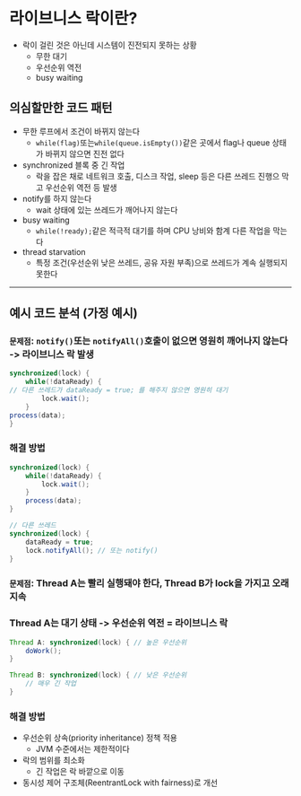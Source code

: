 # 라이브니스 락이란?
+ 락이 걸린 것은 아닌데 시스템이 진전되지 못하는 상황
  + 무한 대기
  + 우선순위 역전
  + busy waiting

## 의심할만한 코드 패턴
+ 무한 루프에서 조건이 바뀌지 않는다
  + `while(flag)`또는`while(queue.isEmpty())`같은 곳에서 flag나 queue 상태가 바뀌지 않으면 진전 없다
+ synchronized 블록 중 긴 작업
  + 락을 잡은 채로 네트워크 호출, 디스크 작업, sleep 등은 다른 쓰레드 진행으 막고 우선순위 역전 등 발생
+ notify를 하지 않는다
  + wait 상태에 있는 쓰레드가 깨어나지 않는다
+ busy waiting
  + `while(!ready);`같은 적극적 대기를 하며 CPU 낭비와 함계 다른 작업을 막는다
+ thread starvation
  + 특정 조건(우선순위 낮은 쓰레드, 공유 자원 부족)으로 쓰레드가 계속 실행되지 못한다

---

## 예시 코드 분석 (가정 예시)
### `문제점`: `notify()`또는 `notifyAll()`호출이 없으면 영원히 깨어나지 않는다 -> **라이브니스 락** 발생
```java
synchronized(lock) {
    while(!dataReady) {
// 다른 쓰레드가 dataReady = true; 를 해주지 않으면 영원히 대기
        lock.wait();
    }
process(data);
}
```
### 해결 방법
```java
synchronized(lock) {
    while(!dataReady) {
        lock.wait();
    }
    process(data);
}

// 다른 쓰레드
synchronized(lock) {
    dataReady = true;
    lock.notifyAll(); // 또는 notify()
}
```

### `문제점`: Thread A는 빨리 실행돼야 한다, Thread B가 lock을 가지고 오래 지속
### Thread A는 대기 상태 -> 우선순위 역전 = 라이브니스 락
```java
Thread A: synchronized(lock) { // 높은 우선순위
    doWork();
}

Thread B: synchronized(lock) { // 낮은 우선순위
    // 매우 긴 작업
}
```
### 해결 방법
+ 우선순위 상속(priority inheritance) 정책 적용
  + JVM 수준에서는 제한적이다
+ 락의 범위를 최소화
  + 긴 작업은 락 바깥으로 이동
+ 동시성 제어 구조체(ReentrantLock with fairness)로 개선